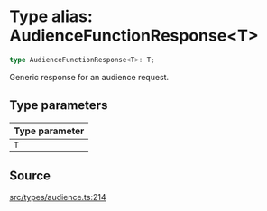 # Type alias: AudienceFunctionResponse\<T\>

```ts
type AudienceFunctionResponse<T>: T;
```

Generic response for an audience request.

## Type parameters

| Type parameter |
| :------ |
| `T` |

## Source

[src/types/audience.ts:214](https://github.com/torque-labs/torque-ts-sdk/blob/60b058a1261e69e5eb8f4ad7130e050df24bb92d/src/types/audience.ts#L214)
